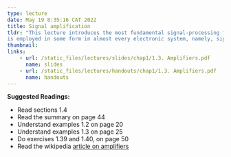 ```yaml
---
type: lecture
date: May 19 8:35:16 CAT 2022
title: Signal amplification
tldr: "This lecture introduces the most fundamental signal-processing function, one that
is employed in some form in almost every electronic system, namely, signal amplification."
thumbnail: 
links: 
    - url: /static_files/lectures/slides/chap1/1.3. Amplifiers.pdf
      name: slides
    - url: /static_files/lectures/handouts/chap1/1.3. Amplifiers.pdf
      name: handouts
---
```

**Suggested Readings:**

- Read sections 1.4 
- Read the summary on page 44
- Understand examples 1.2 on page 20
- Understand examples 1.3 on page 25
- Do exercises 1.39 and 1.40, on page 50
- Read the wikipedia [article on amplifiers](https://en.wikipedia.org/wiki/Amplifier)